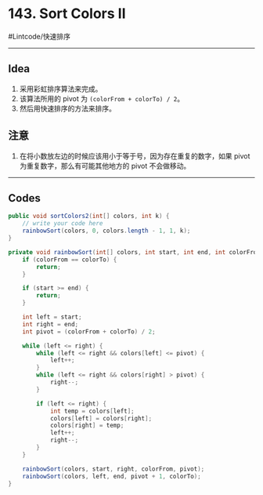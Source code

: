 # 143. Sort Colors II
#Lintcode/快速排序
- - - -
## Idea
1. 采用彩虹排序算法来完成。
2. 该算法所用的 pivot 为 `(colorFrom + colorTo) / 2`。
3. 然后用快速排序的方法来排序。
## 注意
1. 在将小数放左边的时候应该用小于等于号，因为存在重复的数字，如果 pivot 为重复数字，那么有可能其他地方的 pivot 不会做移动。
- - - -
## Codes
```java
public void sortColors2(int[] colors, int k) {
    // write your code here
    rainbowSort(colors, 0, colors.length - 1, 1, k);
}

private void rainbowSort(int[] colors, int start, int end, int colorFrom, int colorTo) {
    if (colorFrom == colorTo) {
        return;
    }

    if (start >= end) {
        return;
    }

    int left = start;
    int right = end;
    int pivot = (colorFrom + colorTo) / 2;

    while (left <= right) {
        while (left <= right && colors[left] <= pivot) {
            left++;
        }
        while (left <= right && colors[right] > pivot) {
            right--;
        }

        if (left <= right) {
            int temp = colors[left];
            colors[left] = colors[right];
            colors[right] = temp;
            left++;
            right--;
        }
    }

    rainbowSort(colors, start, right, colorFrom, pivot);
    rainbowSort(colors, left, end, pivot + 1, colorTo);
}
```